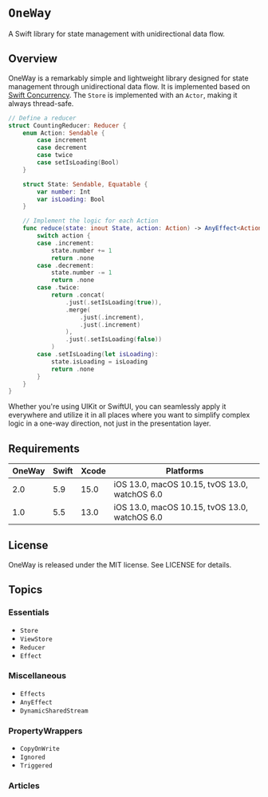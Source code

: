 # ``OneWay``

A Swift library for state management with unidirectional data flow.

## Overview

OneWay is a remarkably simple and lightweight library designed for state management through unidirectional data flow. It is implemented based on [Swift Concurrency](https://docs.swift.org/swift-book/documentation/the-swift-programming-language/concurrency/). The `Store` is implemented with an `Actor`, making it always thread-safe.

```swift
// Define a reducer
struct CountingReducer: Reducer {
    enum Action: Sendable {
        case increment
        case decrement
        case twice
        case setIsLoading(Bool)
    }

    struct State: Sendable, Equatable {
        var number: Int
        var isLoading: Bool
    }

    // Implement the logic for each Action
    func reduce(state: inout State, action: Action) -> AnyEffect<Action> {
        switch action {
        case .increment:
            state.number += 1
            return .none
        case .decrement:
            state.number -= 1
            return .none
        case .twice:
            return .concat(
                .just(.setIsLoading(true)),
                .merge(
                    .just(.increment),
                    .just(.increment)
                ),
                .just(.setIsLoading(false))
            )
        case .setIsLoading(let isLoading):
            state.isLoading = isLoading
            return .none
        }
    }
}
```

Whether you're using UIKit or SwiftUI, you can seamlessly apply it everywhere and utilize it in all places where you want to simplify complex logic in a one-way direction, not just in the presentation layer.

## Requirements

| OneWay | Swift | Xcode | Platforms                                     |
|--------|-------|-------|-----------------------------------------------|
| 2.0    | 5.9   | 15.0  | iOS 13.0, macOS 10.15, tvOS 13.0, watchOS 6.0 |
| 1.0    | 5.5   | 13.0  | iOS 13.0, macOS 10.15, tvOS 13.0, watchOS 6.0 |

## License

OneWay is released under the MIT license. See LICENSE for details.

## Topics

### Essentials

- ``Store``
- ``ViewStore``
- ``Reducer``
- ``Effect``

### Miscellaneous

- ``Effects``
- ``AnyEffect``
- ``DynamicSharedStream``

### PropertyWrappers

- ``CopyOnWrite``
- ``Ignored``
- ``Triggered``

### Articles
